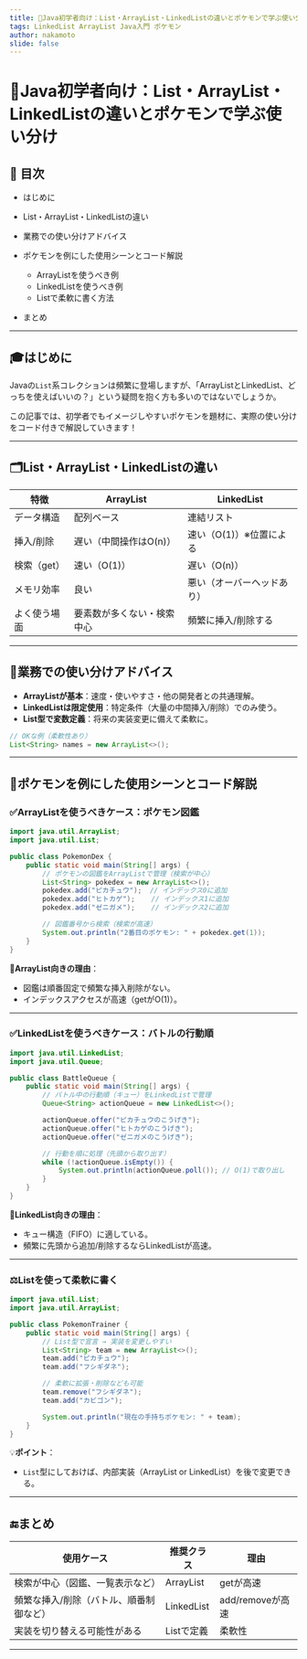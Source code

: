 ```yaml
---
title: 🧠Java初学者向け：List・ArrayList・LinkedListの違いとポケモンで学ぶ使い分け
tags: LinkedList ArrayList Java入門 ポケモン
author: nakamoto
slide: false
---
```

# 🧠Java初学者向け：List・ArrayList・LinkedListの違いとポケモンで学ぶ使い分け

## 📌 目次

* はじめに
* List・ArrayList・LinkedListの違い
* 業務での使い分けアドバイス
* ポケモンを例にした使用シーンとコード解説

  * ArrayListを使うべき例
  * LinkedListを使うべき例
  * Listで柔軟に書く方法
* まとめ

---

## 🎓はじめに

Javaの`List`系コレクションは頻繁に登場しますが、「ArrayListとLinkedList、どっちを使えばいいの？」という疑問を抱く方も多いのではないでしょうか。

この記事では、初学者でもイメージしやすいポケモンを題材に、実際の使い分けをコード付きで解説していきます！

---

## 🗂️List・ArrayList・LinkedListの違い

| 特徴      | ArrayList     | LinkedList     |
| ------- | ------------- | -------------- |
| データ構造   | 配列ベース         | 連結リスト          |
| 挿入/削除   | 遅い（中間操作はO(n)） | 速い（O(1)）※位置による |
| 検索（get） | 速い（O(1)）      | 遅い（O(n)）       |
| メモリ効率   | 良い            | 悪い（オーバーヘッドあり）  |
| よく使う場面  | 要素数が多くない・検索中心 | 頻繁に挿入/削除する     |

---

## 💼業務での使い分けアドバイス

* **ArrayListが基本**：速度・使いやすさ・他の開発者との共通理解。
* **LinkedListは限定使用**：特定条件（大量の中間挿入/削除）でのみ使う。
* **List型で変数定義**：将来の実装変更に備えて柔軟に。

```java
// OKな例（柔軟性あり）
List<String> names = new ArrayList<>();
```

---

## 🧪ポケモンを例にした使用シーンとコード解説

### ✅ArrayListを使うべきケース：ポケモン図鑑

```java
import java.util.ArrayList;
import java.util.List;

public class PokemonDex {
    public static void main(String[] args) {
        // ポケモンの図鑑をArrayListで管理（検索が中心）
        List<String> pokedex = new ArrayList<>();
        pokedex.add("ピカチュウ");  // インデックス0に追加
        pokedex.add("ヒトカゲ");    // インデックス1に追加
        pokedex.add("ゼニガメ");    // インデックス2に追加

        // 図鑑番号から検索（検索が高速）
        System.out.println("2番目のポケモン: " + pokedex.get(1));
    }
}
```

📌**ArrayList向きの理由**：

* 図鑑は順番固定で頻繁な挿入削除がない。
* インデックスアクセスが高速（getがO(1)）。

---

### ✅LinkedListを使うべきケース：バトルの行動順

```java
import java.util.LinkedList;
import java.util.Queue;

public class BattleQueue {
    public static void main(String[] args) {
        // バトル中の行動順（キュー）をLinkedListで管理
        Queue<String> actionQueue = new LinkedList<>();

        actionQueue.offer("ピカチュウのこうげき");
        actionQueue.offer("ヒトカゲのこうげき");
        actionQueue.offer("ゼニガメのこうげき");

        // 行動を順に処理（先頭から取り出す）
        while (!actionQueue.isEmpty()) {
            System.out.println(actionQueue.poll()); // O(1)で取り出し
        }
    }
}
```

📌**LinkedList向きの理由**：

* キュー構造（FIFO）に適している。
* 頻繁に先頭から追加/削除するならLinkedListが高速。

---

### ⚖️Listを使って柔軟に書く

```java
import java.util.List;
import java.util.ArrayList;

public class PokemonTrainer {
    public static void main(String[] args) {
        // List型で宣言 → 実装を変更しやすい
        List<String> team = new ArrayList<>();
        team.add("ピカチュウ");
        team.add("フシギダネ");

        // 柔軟に拡張・削除なども可能
        team.remove("フシギダネ");
        team.add("カビゴン");

        System.out.println("現在の手持ちポケモン: " + team);
    }
}
```

💡**ポイント**：

* `List`型にしておけば、内部実装（ArrayList or LinkedList）を後で変更できる。

---

## 🔚まとめ

| 使用ケース                | 推奨クラス      | 理由            |
| -------------------- | ---------- | ------------- |
| 検索が中心（図鑑、一覧表示など）     | ArrayList  | getが高速        |
| 頻繁な挿入/削除（バトル、順番制御など） | LinkedList | add/removeが高速 |
| 実装を切り替える可能性がある       | Listで定義    | 柔軟性           |


---



